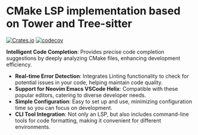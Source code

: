 # CMake LSP implementation based on Tower and Tree-sitter

[![Crates.io](https://img.shields.io/crates/v/neocmakelsp.svg)](https://crates.io/crates/neocmakelsp)
[![codecov](https://codecov.io/gh/neocmakelsp/neocmakelsp/graph/badge.svg?token=JKWSFR51TF)](https://codecov.io/gh/neocmakelsp/neocmakelsp)

 **Intelligent Code Completion**: Provides precise code completion suggestions by deeply analyzing CMake files, enhancing development efficiency.
- **Real-time Error Detection**: Integrates Linting functionality to check for potential issues in your code, helping maintain code quality.
- **Support for Neovim Emacs VSCode Helix**: Compatible with these popular editors, catering to diverse developer needs.
- **Simple Configuration**: Easy to set up and use, minimizing configuration time so you can focus on development.
- **CLI Tool Integration**: Not only an LSP, but also includes command-line tools for code formatting, making it convenient for different environments.


